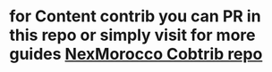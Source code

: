 # for Content contrib you can PR in this repo or simply visit for more guides [NexMorocco Cobtrib repo](https://github.com/taha-cmyk/contrib)
